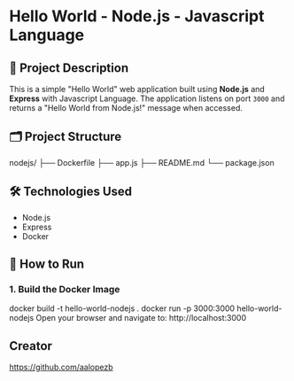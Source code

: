# Hello World - Node.js - Javascript Language

## 📄 Project Description
This is a simple "Hello World" web application built using **Node.js** and **Express** with Javascript Language. The application listens on port `3000` and returns a "Hello World from Node.js!" message when accessed.

## 🗂 Project Structure
nodejs/ 
├── Dockerfile 
├── app.js 
├── README.md
└── package.json

## 🛠 Technologies Used
- Node.js
- Express
- Docker

## 🚀 How to Run

### 1. Build the Docker Image
docker build -t hello-world-nodejs .
docker run -p 3000:3000 hello-world-nodejs
Open your browser and navigate to: http://localhost:3000

## Creator
https://github.com/aalopezb